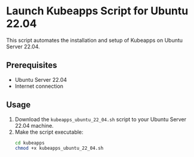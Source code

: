 # Launch Kubeapps Script for Ubuntu 22.04

This script automates the installation and setup of Kubeapps on Ubuntu Server 22.04.

## Prerequisites

- Ubuntu Server 22.04
- Internet connection

## Usage

1. Download the `kubeapps_ubuntu_22_04.sh` script to your Ubuntu Server 22.04 machine.
2. Make the script executable:
   ```bash
   cd kubeapps
   chmod +x kubeapps_ubuntu_22_04.sh
